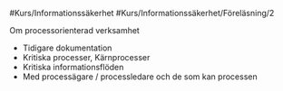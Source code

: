 #Kurs/Informationssäkerhet #Kurs/Informationssäkerhet/Föreläsning/2 

Om processorienterad verksamhet
- Tidigare dokumentation
- Kritiska processer, Kärnprocesser
- Kritiska informationsflöden
- Med processägare / processledare och de som kan
processen